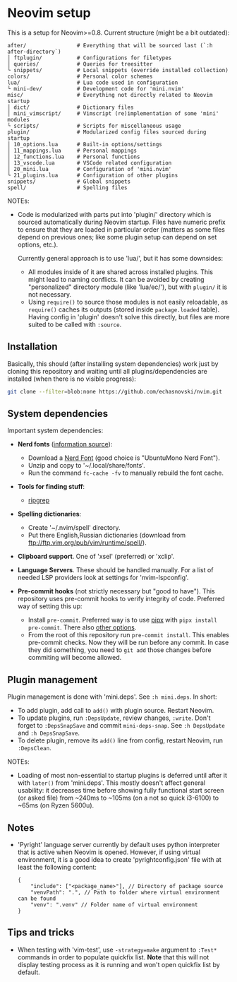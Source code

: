 # Neovim setup

This is a setup for Neovim>=0.8. Current structure (might be a bit outdated):

```
after/                # Everything that will be sourced last (`:h after-directory`)
│ ftplugin/           # Configurations for filetypes
│ queries/            # Queries for treesitter
└ snippets/           # Local snippets (override installed collection)
colors/               # Personal color schemes
lua/                  # Lua code used in configuration
└ mini-dev/           # Development code for 'mini.nvim'
misc/                 # Everything not directly related to Neovim startup
│ dict/               # Dictionary files
│ mini_vimscript/     # Vimscript (re)implementation of some 'mini' modules
└ scripts/            # Scripts for miscellaneous usage
plugin/               # Modularized config files sourced during startup
│ 10_options.lua      # Built-in options/settings
│ 11_mappings.lua     # Personal mappings
│ 12_functions.lua    # Personal functions
│ 13_vscode.lua       # VSCode related configuration
│ 20_mini.lua         # Configuration of 'mini.nvim'
└ 21_plugins.lua      # Configuration of other plugins
snippets/             # Global snippets
spell/                # Spelling files
```

NOTEs:
- Code is modularized with parts put into 'plugin/' directory which is sourced automatically during Neovim startup. Files have numeric prefix to ensure that they are loaded in particular order (matters as some files depend on previous ones; like some plugin setup can depend on set options, etc.).

  Currently general approach is to use 'lua/', but it has some downsides:
    - All modules inside of it are shared across installed plugins. This might lead to naming conflicts. It can be avoided by creating "personalized" directory module (like 'lua/ec/'), but with `plugin/` it is not necessary.
    - Using `require()` to source those modules is not easily reloadable, as `require()` caches its outputs (stored inside `package.loaded` table).
      Having config in 'plugin' doesn't solve this directly, but files are more suited to be called with `:source`.

## Installation

Basically, this should (after installing system dependencies) work just by cloning this repository and waiting until all plugins/dependencies are installed (when there is no visible progress):

```bash
git clone --filter=blob:none https://github.com/echasnovski/nvim.git
```

## System dependencies

Important system dependencies:

- **Nerd fonts** ([information source](https://gist.github.com/matthewjberger/7dd7e079f282f8138a9dc3b045ebefa0)):
    - Download a [Nerd Font](https://www.nerdfonts.com/) (good choice is "UbuntuMono Nerd Font").
    - Unzip and copy to '~/.local/share/fonts'.
    - Run the command `fc-cache -fv` to manually rebuild the font cache.

- **Tools for finding stuff**:
    - [ripgrep](https://github.com/BurntSushi/ripgrep#installation)

- **Spelling dictionaries**:
    - Create '~/.nvim/spell' directory.
    - Put there English,Russian dictionaries (download from ftp://ftp.vim.org/pub/vim/runtime/spell/).

- **Clipboard support**. One of 'xsel' (preferred) or 'xclip'.

- **Language Servers**. These should be handled manually. For a list of needed LSP providers look at settings for 'nvim-lspconfig'.

- **Pre-commit hooks** (not strictly necessary but "good to have"). This repository uses pre-commit hooks to verify integrity of code. Preferred way of setting this up:
    - Install `pre-commit`. Preferred way is to use [pipx](https://github.com/pypa/pipx) with `pipx install pre-commit`. There also [other options](https://pre-commit.com/#install).
    - From the root of this repository run `pre-commit install`. This enables pre-commit checks. Now they will be run before any commit. In case they did something, you need to `git add` those changes before commiting will become allowed.

## Plugin management

Plugin management is done with 'mini.deps'. See `:h mini.deps`. In short:

- To add plugin, add call to `add()` with plugin source. Restart Neovim.
- To update plugins, run `:DepsUpdate`, review changes, `:write`. Don't forget to `:DepsSnapSave` and commit `mini-deps-snap`. See `:h DepsUpdate` and `:h DepsSnapSave`.
- To delete plugin, remove its `add()` line from config, restart Neovim, run `:DepsClean`.

NOTEs:
- Loading of most non-essential to startup plugins is deferred until after it with `later()` from 'mini.deps'. This mostly doesn't affect general usability: it decreases time before showing fully functional start screen (or asked file) from \~240ms to \~105ms (on a not so quick i3-6100) to \~65ms (on Ryzen 5600u).

## Notes

- 'Pyright' language server currently by default uses python interpreter that is active when Neovim is opened. However, if using virtual environment, it is a good idea to create 'pyrightconfig.json' file with at least the following content:
    ```
    {
        "include": ["<package_name>"], // Directory of package source
        "venvPath": ".", // Path to folder where virtual environment can be found
        "venv": ".venv" // Folder name of virtual environment
    }
    ```

## Tips and tricks

- When testing with 'vim-test', use `-strategy=make` argument to `:Test*` commands in order to populate quickfix list. **Note** that this will not display testing process as it is running and won't open quickfix list by default.
